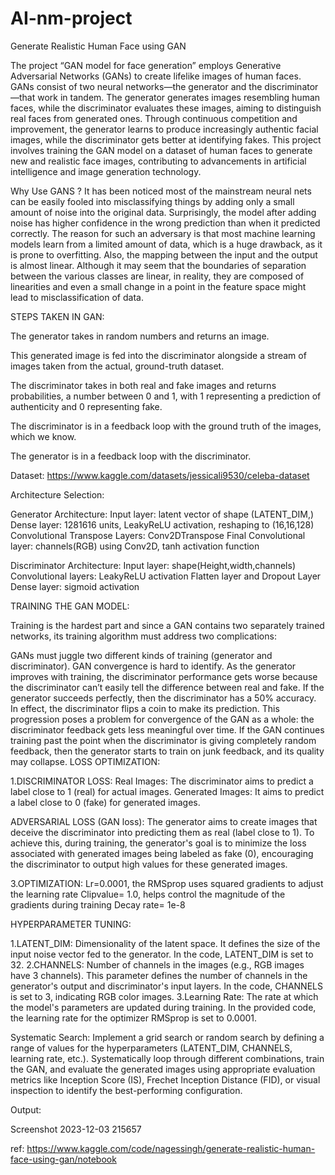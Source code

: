 # AI-nm-project
Generate Realistic Human Face using GAN

The project “GAN model for face generation” employs Generative Adversarial Networks (GANs) to create lifelike images of human faces. GANs consist of two neural networks—the generator and the discriminator—that work in tandem. The generator generates images resembling human faces, while the discriminator evaluates these images, aiming to distinguish real faces from generated ones. Through continuous competition and improvement, the generator learns to produce increasingly authentic facial images, while the discriminator gets better at identifying fakes. This project involves training the GAN model on a dataset of human faces to generate new and realistic face images, contributing to advancements in artificial intelligence and image generation technology.

Why Use GANS ? It has been noticed most of the mainstream neural nets can be easily fooled into misclassifying things by adding only a small amount of noise into the original data. Surprisingly, the model after adding noise has higher confidence in the wrong prediction than when it predicted correctly. The reason for such an adversary is that most machine learning models learn from a limited amount of data, which is a huge drawback, as it is prone to overfitting. Also, the mapping between the input and the output is almost linear. Although it may seem that the boundaries of separation between the various classes are linear, in reality, they are composed of linearities and even a small change in a point in the feature space might lead to misclassification of data.

STEPS TAKEN IN GAN:

The generator takes in random numbers and returns an image.

This generated image is fed into the discriminator alongside a stream of images taken from the actual, ground-truth dataset.

The discriminator takes in both real and fake images and returns probabilities, a number between 0 and 1, with 1 representing a prediction of authenticity and 0 representing fake.

The discriminator is in a feedback loop with the ground truth of the images, which we know.

The generator is in a feedback loop with the discriminator.

Dataset: https://www.kaggle.com/datasets/jessicali9530/celeba-dataset

Architecture Selection:

Generator Architecture: Input layer: latent vector of shape (LATENT_DIM,) Dense layer: 1281616 units, LeakyReLU activation, reshaping to (16,16,128) Convolutional Transpose Layers: Conv2DTranspose Final Convolutional layer: channels(RGB) using Conv2D, tanh activation function

Discriminator Architecture: Input layer: shape(Height,width,channels) Convolutional layers: LeakyReLU activation Flatten layer and Dropout Layer Dense layer: sigmoid activation

TRAINING THE GAN MODEL:

Training is the hardest part and since a GAN contains two separately trained networks, its training algorithm must address two complications:

GANs must juggle two different kinds of training (generator and discriminator).
GAN convergence is hard to identify. As the generator improves with training, the discriminator performance gets worse because the discriminator can’t easily tell the difference between real and fake. If the generator succeeds perfectly, then the discriminator has a 50% accuracy. In effect, the discriminator flips a coin to make its prediction. This progression poses a problem for convergence of the GAN as a whole: the discriminator feedback gets less meaningful over time. If the GAN continues training past the point when the discriminator is giving completely random feedback, then the generator starts to train on junk feedback, and its quality may collapse.
LOSS OPTIMIZATION:

1.DISCRIMINATOR LOSS: Real Images: The discriminator aims to predict a label close to 1 (real) for actual images. Generated Images: It aims to predict a label close to 0 (fake) for generated images.

ADVERSARIAL LOSS (GAN loss): The generator aims to create images that deceive the discriminator into predicting them as real (label close to 1). To achieve this, during training, the generator's goal is to minimize the loss associated with generated images being labeled as fake (0), encouraging the discriminator to output high values for these generated images.

3.OPTIMIZATION: Lr=0.0001, the RMSprop uses squared gradients to adjust the learning rate Clipvalue= 1.0, helps control the magnitude of the gradients during training Decay rate= 1e-8

HYPERPARAMETER TUNING:

1.LATENT_DIM: Dimensionality of the latent space. It defines the size of the input noise vector fed to the generator. In the code, LATENT_DIM is set to 32. 2.CHANNELS: Number of channels in the images (e.g., RGB images have 3 channels). This parameter defines the number of channels in the generator's output and discriminator's input layers. In the code, CHANNELS is set to 3, indicating RGB color images. 3.Learning Rate: The rate at which the model's parameters are updated during training. In the provided code, the learning rate for the optimizer RMSprop is set to 0.0001.

Systematic Search: Implement a grid search or random search by defining a range of values for the hyperparameters (LATENT_DIM, CHANNELS, learning rate, etc.). Systematically loop through different combinations, train the GAN, and evaluate the generated images using appropriate evaluation metrics like Inception Score (IS), Frechet Inception Distance (FID), or visual inspection to identify the best-performing configuration.

Output:

Screenshot 2023-12-03 215657

ref: https://www.kaggle.com/code/nagessingh/generate-realistic-human-face-using-gan/notebook
